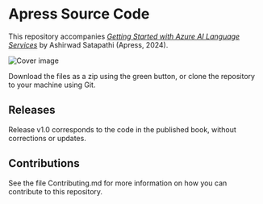 # Apress Source Code

This repository accompanies [*Getting Started with Azure AI Language Services*](https://link.springer.com/book/) by  Ashirwad Satapathi (Apress, 2024).

[comment]: #cover
![Cover image](.jpg)

Download the files as a zip using the green button, or clone the repository to your machine using Git.

## Releases

Release v1.0 corresponds to the code in the published book, without corrections or updates.

## Contributions

See the file Contributing.md for more information on how you can contribute to this repository.